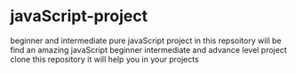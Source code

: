 # javaScript-project
beginner and intermediate pure  javaScript  project 
in  this repsoitory will be find an amazing javaScript beginner intermediate and advance level project 
clone this repository it will help you in your projects 
